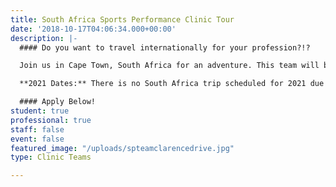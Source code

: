 ```yaml
---
title: South Africa Sports Performance Clinic Tour
date: '2018-10-17T04:06:34.000+00:00'
description: |-
  #### Do you want to travel internationally for your profession?!?

  Join us in Cape Town, South Africa for an adventure. This team will be teaching at the University of Western Cape and interacting with professionals and students from the region. Experience the South African Sports Science Institute. A variety of sports medicine, strength & conditioning, exercise science professionals and students are needed to fill out this team. Help us co-host conferences and clinics on sports medicine and strength & conditioning with professionals and students, while communicating Christ’s love with others!

  **2021 Dates:** There is no South Africa trip scheduled for 2021 due to COVID-19. Check back with us to see when we are going there in 2022!

  #### Apply Below!
student: true
professional: true
staff: false
event: false
featured_image: "/uploads/spteamclarencedrive.jpg"
type: Clinic Teams

---
```

